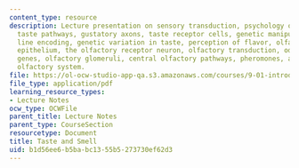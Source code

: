 ```yaml
---
content_type: resource
description: Lecture presentation on sensory transduction, psychology of taste, central
  taste pathways, gustatory axons, taste receptor cells, genetic manipulations, labeled
  line encoding, genetic variation in taste, perception of flavor, olfaction, olfactory
  epithelium, the olfactory receptor neuron, olfactory transduction, odorant receptor
  genes, olfactory glomeruli, central olfactory pathways, pheromones, and the accessory
  olfactory system.
file: https://ol-ocw-studio-app-qa.s3.amazonaws.com/courses/9-01-introduction-to-neuroscience-fall-2007/b1d56ee6b5babc1355b5273730ef62d3_13_tastesmell.pdf
file_type: application/pdf
learning_resource_types:
- Lecture Notes
ocw_type: OCWFile
parent_title: Lecture Notes
parent_type: CourseSection
resourcetype: Document
title: Taste and Smell
uid: b1d56ee6-b5ba-bc13-55b5-273730ef62d3
---
```

